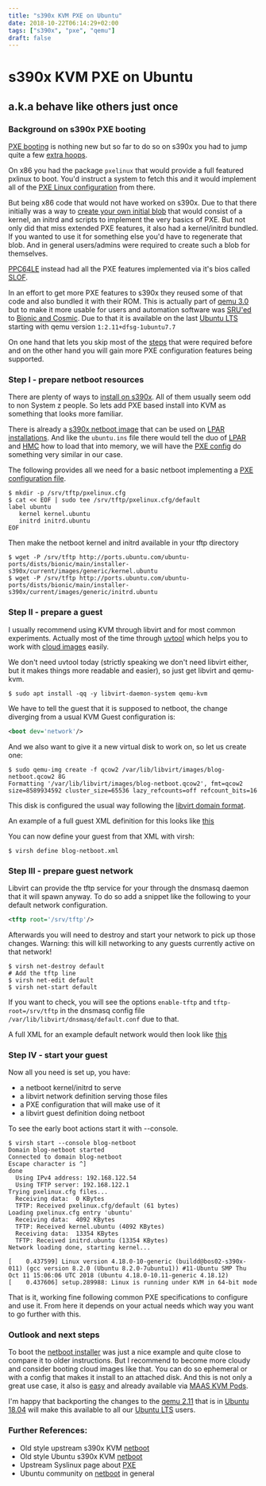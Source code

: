 ```yaml
---
title: "s390x KVM PXE on Ubuntu"
date: 2018-10-22T06:14:29+02:00
tags: ["s390x", "pxe", "qemu"]
draft: false
---
```


# s390x KVM PXE on Ubuntu #
## a.k.a behave like others just once ##

### Background on s390x PXE booting ###

[PXE booting](https://www.syslinux.org/wiki/index.php?title=PXELINUX) is nothing
new but so far to do so on s390x you had to jump quite a few [extra hoops](http://ubuntu-on-big-iron.blogspot.com/2017/12/pxe-netboot-kvm-s390x.html).

On x86 you had the package `pxelinux` that would provide a full featured pxlinux to boot.
You'd instruct a system to fetch this and it would implement all of the [PXE Linux configuration](https://www.syslinux.org/wiki/index.php?title=PXELINUX#Configuration)
from there.

But being x86 code that would not have worked on s390x. Due to that there initially was a way to [create your own
initial blob](https://github.com/ibm-s390-tools/s390-tools/tree/master/netboot)
that would consist of a kernel, an initrd and scripts to implement the very basics of PXE.
But not only did that miss extended PXE features, it also had a kernel/initrd bundled.
If you wanted to use it for something else you'd have to regenerate that blob.
And in general users/admins were required to create such a blob for themselves.

[PPC64LE](https://www.ubuntu.com/download/server/power) instead had all the PXE
features implemented via it's bios called [SLOF](https://github.com/aik/SLOF/).

In an effort to get more PXE features to s390x they reused some of that code and
also bundled it with their ROM. This is actually part of [qemu 3.0](https://wiki.qemu.org/ChangeLog/3.0#s390_firmware)
but to make it more usable for users and automation software was
[SRU'ed](https://wiki.ubuntu.com/StableReleaseUpdates)
to [Bionic and Cosmic](https://bugs.launchpad.net/ubuntu/+source/qemu/+bug/1790901).
Due to that it is available on the last [Ubuntu LTS](https://wiki.ubuntu.com/LTS)
starting with qemu version `1:2.11+dfsg-1ubuntu7.7`

On one hand that lets you skip most of the [steps](http://ubuntu-on-big-iron.blogspot.com/2017/12/pxe-netboot-kvm-s390x.html)
that were required before and on the other hand you will gain more PXE
configuration features being supported.

### Step I - prepare netboot resources ##

There are plenty of ways to [install on s390x](https://wiki.ubuntu.com/S390X#Installation).
All of them usually seem odd to non System z people.
So lets add PXE based install into KVM as something that looks more familiar.

There is already a [s390x netboot image](http://ports.ubuntu.com/ubuntu-ports/dists/cosmic/main/installer-s390x/current/images/generic/)
that can be used on [LPAR installations](https://wiki.ubuntu.com/S390X/Installation%20In%20LPAR).
And like the `ubuntu.ins` file there would tell the duo of
[LPAR](https://en.wikipedia.org/wiki/Logical_partition) and
[HMC](https://en.wikipedia.org/wiki/IBM_Hardware_Management_Console) how to load
that into memory, we will have the
[PXE config](https://www.syslinux.org/wiki/index.php?title=PXELINUX#Configuration)
do something very similar in our case.

The following provides all we need for a basic netboot implementing a
[PXE configuration file](https://www.syslinux.org/wiki/index.php?title=Config).

```shell
$ mkdir -p /srv/tftp/pxelinux.cfg
$ cat << EOF | sudo tee /srv/tftp/pxelinux.cfg/default
label ubuntu
   kernel kernel.ubuntu
   initrd initrd.ubuntu
EOF
```

Then make the netboot kernel and initrd available in your tftp directory

```shell
$ wget -P /srv/tftp http://ports.ubuntu.com/ubuntu-ports/dists/bionic/main/installer-s390x/current/images/generic/kernel.ubuntu
$ wget -P /srv/tftp http://ports.ubuntu.com/ubuntu-ports/dists/bionic/main/installer-s390x/current/images/generic/initrd.ubuntu
```

### Step II - prepare a guest ###

I usually recommend using KVM through libvirt and for most common experiments.
Actually most of the time through [uvtool](https://help.ubuntu.com/lts/serverguide/cloud-images-and-uvtool.html)
which helps you to work with [cloud images](https://cloud-images.ubuntu.com/) easily.

We don't need uvtool today (strictly speaking we don't need libvirt either, but it makes things more readable and easier), so just get libvirt and qemu-kvm.

```shell
$ sudo apt install -qq -y libvirt-daemon-system qemu-kvm
```

We have to tell the guest that it is supposed to netboot, the change diverging from a usual KVM Guest configuration is:

```xml
<boot dev='network'/>
```

And we also want to give it a new virtual disk to work on, so let us create one:

```shell
$ sudo qemu-img create -f qcow2 /var/lib/libvirt/images/blog-netboot.qcow2 8G
Formatting '/var/lib/libvirt/images/blog-netboot.qcow2', fmt=qcow2 size=8589934592 cluster_size=65536 lazy_refcounts=off refcount_bits=16
```

This disk is configured the usual way following the [libvirt domain format](https://libvirt.org/formatdomain.html).

An example of a full guest XML definition for this looks like [this](/004-guest.xml)

You can now define your guest from that XML with virsh:

```shell
$ virsh define blog-netboot.xml
```

### Step III - prepare guest network ###

Libvirt can provide the tftp service for your through the dnsmasq daemon that it will spawn anyway.
To do so add a snippet like the following to your default network configuration.

```xml
<tftp root='/srv/tftp'/>
```

Afterwards you will need to destroy and start your network to pick up those changes.
Warning: this will kill networking to any guests currently active on that network!

```shell
$ virsh net-destroy default
# Add the tftp line
$ virsh net-edit default
$ virsh net-start default
```

If you want to check, you will see the options `enable-tftp` and `tftp-root=/srv/tftp` in the dnsmasq config file `/var/lib/libvirt/dnsmasq/default.conf` due to that.

A full XML for an example default network would then look like [this](/004-network.xml)

### Step IV - start your guest ###

Now all you need is set up, you have:

- a netboot kernel/initrd to serve
- a libvirt network definition serving those files
- a PXE configuration that will make use of it
- a libvirt guest definition doing netboot

To see the early boot actions start it with --console.
```shell
$ virsh start --console blog-netboot
Domain blog-netboot started
Connected to domain blog-netboot
Escape character is ^]
done
  Using IPv4 address: 192.168.122.54
  Using TFTP server: 192.168.122.1
Trying pxelinux.cfg files...
  Receiving data:  0 KBytes
  TFTP: Received pxelinux.cfg/default (61 bytes)
Loading pxelinux.cfg entry 'ubuntu'
  Receiving data:  4092 KBytes
  TFTP: Received kernel.ubuntu (4092 KBytes)
  Receiving data:  13354 KBytes
  TFTP: Received initrd.ubuntu (13354 KBytes)
Network loading done, starting kernel...

[    0.437599] Linux version 4.18.0-10-generic (buildd@bos02-s390x-011) (gcc version 8.2.0 (Ubuntu 8.2.0-7ubuntu1)) #11-Ubuntu SMP Thu Oct 11 15:06:06 UTC 2018 (Ubuntu 4.18.0-10.11-generic 4.18.12)
[    0.437606] setup.289988: Linux is running under KVM in 64-bit mode
```

That is it, working fine following common PXE specifications to configure and use it.
From here it depends on your actual needs which way you want to go further with this.

### Outlook and next steps ###

To boot the [netboot installer](http://ports.ubuntu.com/ubuntu-ports/dists/cosmic/main/installer-s390x/current/images/generic/) was just a nice example and quite close to compare it to older instructions.
But I recommend to become more cloudy and consider booting cloud images like that.
You can do so ephemeral or with a config that makes it install to an attached disk.
And this is not only a great use case, it also is [easy](https://tutorials.ubuntu.com/tutorial/create-kvm-pods-with-maas#0)
and already available via [MAAS KVM Pods](https://blog.ubuntu.com/2017/10/18/maas-kvm-pods).

I'm happy that backporting the changes to the [qemu 2.11](https://wiki.qemu.org/ChangeLog/2.11)
that is in [Ubuntu 18.04](http://releases.ubuntu.com/18.04/) will make this
available to all our [Ubuntu LTS](https://wiki.ubuntu.com/LTS) users.

### Further References: ###

* Old style upstream s390x KVM [netboot](https://github.com/ibm-s390-tools/s390-tools/tree/master/netboot)
* Old style Ubuntu s390x KVM [netboot](http://ubuntu-on-big-iron.blogspot.com/2017/12/pxe-netboot-kvm-s390x.html)
* Upstream Syslinux page about [PXE](https://www.syslinux.org/wiki/index.php?title=PXELINUX)
* Ubuntu community on [netboot](https://help.ubuntu.com/community/Installation/QuickNetboot) in general
